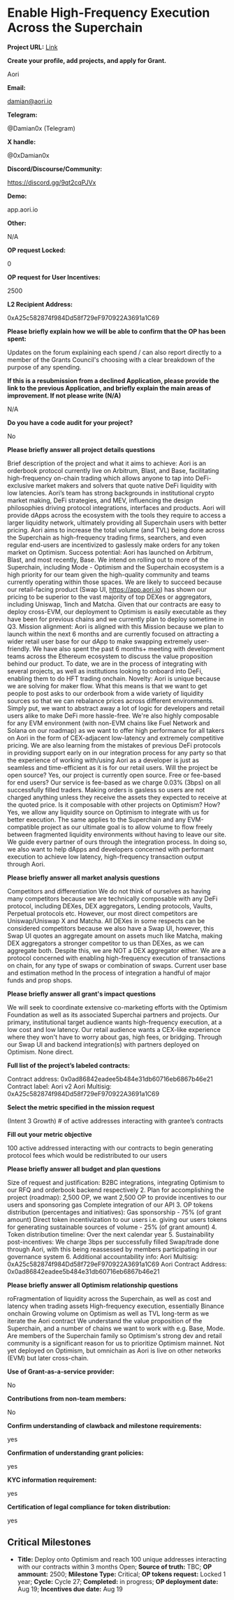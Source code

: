 # Enable High-Frequency Execution Across the Superchain

**Project URL:** [Link](https://app.charmverse.io/op-grants/mission-application-enable-high-frequency-execution-across-the-superchain-18406669427164446)

**Create your profile, add projects, and apply for Grant.**

Aori 

**Email:**

damian@aori.io 

**Telegram:**

@Damian0x (Telegram) 

**X handle:**

@0xDamian0x 

**Discord/Discourse/Community:**

https://discord.gg/9qt2cqPJVx 

**Demo:**

app.aori.io 

**Other:**

N/A 

**OP request Locked:**

0

**OP request for User Incentives:**

2500

**L2 Recipient Address:**

 0xA25c582874f984Dd58f729eF970922A3691a1C69 

**Please briefly explain how we will be able to confirm that the OP has been spent:**

Updates on the forum explaining each spend / can also report directly to a member of the Grants Council's choosing with a clear breakdown of the purpose of any spending. 

**If this is a resubmission from a declined Application, please provide the link to the previous Application, and briefly explain the main areas of improvement. If not please write (N/A)**

N/A

**Do you have a code audit for your project?**

No

**Please briefly answer all project details questions**

Brief description of the project and what it aims to achieve: Aori is an orderbook protocol currently live on Arbitrum, Blast, and Base, facilitating high-frequency on-chain trading which allows anyone to tap into DeFi-exclusive market makers and solvers that quote native DeFi liquidity with low latencies. Aori’s team has strong backgrounds in institutional crypto market making, DeFi strategies, and MEV, influencing the design philosophies driving protocol integrations, interfaces and products. Aori will provide dApps across the ecosystem with the tools they require to access a larger liquidity network, ultimately providing all Superchain users with better pricing. Aori aims to increase the total volume (and TVL) being done across the Superchain as high-frequency trading firms, searchers, and even regular end-users are incentivized to gaslessly make orders for any token market on Optimism. Success potential: Aori has launched on Arbitrum, Blast, and most recently, Base. We intend on rolling out to more of the Superchain, including Mode - Optimism and the Superchain ecosystem is a high priority for our team given the high-quality community and teams currently operating within those spaces. We are likely to succeed because our retail-facing product (Swap UI, https://app.aori.io) has shown our pricing to be superior to the vast majority of top DEXes or aggregators, including Uniswap, 1inch and Matcha. Given that our contracts are easy to deploy cross-EVM, our deployment to Optimism is easily executable as they have been for previous chains and we currently plan to deploy sometime in Q3. Mission alignment: Aori is aligned with this Mission because we plan to launch within the next 6 months and are currently focused on attracting a wider retail user base for our dApp to make swapping extremely user-friendly. We have also spent the past 6 months+ meeting with development teams across the Ethereum ecosystem to discuss the value proposition behind our product. To date, we are in the process of integrating with several projects, as well as institutions looking to onboard into DeFi, enabling them to do HFT trading onchain. Novelty: Aori is unique because we are solving for maker flow. What this means is that we want to get people to post asks to our orderbook from a wide variety of liquidity sources so that we can rebalance prices across different environments. Simply put, we want to abstract away a lot of logic for developers and retail users alike to make DeFi more hassle-free. We're also highly composable for any EVM environment (with non-EVM chains like Fuel Network and Solana on our roadmap) as we want to offer high performance for all takers on Aori in the form of CEX-adjacent low-latency and extremely competitive pricing. We are also learning from the mistakes of previous DeFi protocols in providing support early on in our integration process for any party so that the experience of working with/using Aori as a developer is just as seamless and time-efficient as it is for our retail users. Will the project be open source? Yes, our project is currently open source. Free or fee-based for end users? Our service is fee-based as we charge 0.03% (3bps) on all successfully filled traders. Making orders is gasless so users are not charged anything unless they receive the assets they expected to receive at the quoted price. Is it composable with other projects on Optimism? How? Yes, we allow any liquidity source on Optimism to integrate with us for better execution. The same applies to the Superchain and any EVM-compatible project as our ultimate goal is to allow volume to flow freely between fragmented liquidity environments without having to leave our site. We guide every partner of ours through the integration process. In doing so, we also want to help dApps and developers concerned with performant execution to achieve low latency, high-frequency transaction output through Aori.

**Please briefly answer all market analysis questions**

Competitors and differentiation We do not think of ourselves as having many competitors because we are technically composable with any DeFi protocol, including DEXes, DEX aggregators, Lending protocols, Vaults, Perpetual protocols etc. However, our most direct competitors are Uniswap/Uniswap X and Matcha. All DEXes in some respects can be considered competitors because we also have a Swap UI, however, this Swap UI quotes an aggregate amount on assets much like Matcha, making DEX aggregators a stronger competitor to us than DEXes, as we can aggregate both. Despite this, we are NOT a DEX aggregator either. We are a protocol concerned with enabling high-frequency execution of transactions on chain, for any type of swaps or combination of swaps. Current user base and estimation method In the process of integration a handful of major funds and prop shops.

**Please briefly answer all grant's impact questions**

We will seek to coordinate extensive co-marketing efforts with the Optimism Foundation as well as its associated Superchai partners and projects. Our primary, institutional target audience wants high-frequency execution, at a low cost and low latency. Our retail audience wants a CEX-like experience where they won't have to worry about gas, high fees, or bridging. Through our Swap UI and backend integration(s) with partners deployed on Optimism. None direct.

**Full list of the project’s labeled contracts:**

Contract address: 0x0ad86842eadee5b484e31db60716eb6867b46e21 Contract label: Aori v2 Aori Multisig: 0xA25c582874f984Dd58f729eF970922A3691a1C69

**Select the metric specified in the mission request**

(Intent 3 Growth) # of active addresses interacting with grantee’s contracts

**Fill out your metric objective**

100 active addressed interacting with our contracts to begin generating protocol fees which would be redistributed to our users 

**Please briefly answer all budget and plan questions**

Size of request and justification: B2BC integrations, integrating Optimism to our RFQ and orderbook backend respectively 2. Plan for accomplishing the project (roadmap): 2,500 OP, we want 2,500 OP to provide incentives to our users and sponsoring gas Complete integration of our API 3. OP tokens distribution (percentages and initiatives): Gas sponsorship - 75% (of grant amount) Direct token incentivization to our users i.e. giving our users tokens for generating sustainable sources of volume - 25% (of grant amount) 4. Token distribution timeline: Over the next calendar year 5. Sustainability post-incentives: We charge 3bps per successfully filled Swap/trade done through Aori, with this being reassessed by members participating in our governance system 6. Additional accountability info: Aori Multisig: 0xA25c582874f984Dd58f729eF970922A3691a1C69 Aori Contract Address: 0x0ad86842eadee5b484e31db60716eb6867b46e21

**Please briefly answer all Optimism relationship questions**

roFragmentation of liquidity across the Superchain, as well as cost and latency when trading assets High-frequency execution, essentially Binance onchain Growing volume on Optimism as well as TVL long-term as we iterate the Aori contract We understand the value proposition of the Superchain, and a number of chains we want to work with e.g. Base, Mode. Are members of the Superchain family so Optimism's strong dev and retail community is a significant reason for us to prioritize Optimism mainnet. Not yet deployed on Optimism, but omnichain as Aori is live on other networks (EVM) but later cross-chain.

**Use of Grant-as-a-service provider:**

No 

**Contributions from non-team members:**

No 

**Confirm understanding of clawback and milestone requirements:**

yes

**Confirmation of understanding grant policies:**

yes

**KYC information requirement:**

yes

**Certification of legal compliance for token distribution:**

yes

## Critical Milestones

- **Title:** Deploy onto Optimism and reach 100 unique addresses interacting with our contracts within 3 months Open; **Source of truth:** TBC; **OP ammount:** 2500; **Milestone Type:** Critical; **OP tokens request:** Locked 1 year; **Cycle:** Cycle 27; **Completed:** in progress; **OP deployment date:** Aug 19; **Incentives due date:** Aug 19
